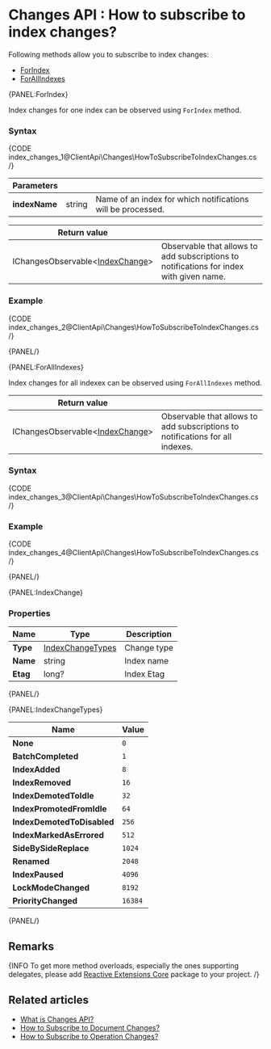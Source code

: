 # Changes API : How to subscribe to index changes?

Following methods allow you to subscribe to index changes:

- [ForIndex](../../client-api/changes/how-to-subscribe-to-index-changes#forindex)
- [ForAllIndexes](../../client-api/changes/how-to-subscribe-to-index-changes#forallindexes)

{PANEL:ForIndex}

Index changes for one index can be observed using `ForIndex` method.

### Syntax

{CODE index_changes_1@ClientApi\Changes\HowToSubscribeToIndexChanges.cs /}

| Parameters | | |
| ------------- | ------------- | ----- |
| **indexName** | string | Name of an index for which notifications will be processed. |

| Return value | |
| ------------- | ----- |
| IChangesObservable<[IndexChange](../../client-api/changes/how-to-subscribe-to-index-changes#indexchange)> | Observable that allows to add subscriptions to notifications for index with given name. |

### Example

{CODE index_changes_2@ClientApi\Changes\HowToSubscribeToIndexChanges.cs /}

{PANEL/}

{PANEL:ForAllIndexes}

Index changes for all indexex can be observed using `ForAllIndexes` method.

| Return value | |
| ------------- | ----- |
| IChangesObservable<[IndexChange](../../client-api/changes/how-to-subscribe-to-index-changes#indexchange)> | Observable that allows to add subscriptions to notifications for all indexes. |

### Syntax

{CODE index_changes_3@ClientApi\Changes\HowToSubscribeToIndexChanges.cs /}

### Example

{CODE index_changes_4@ClientApi\Changes\HowToSubscribeToIndexChanges.cs /}

{PANEL/}

{PANEL:IndexChange}

### Properties

| Name | Type | Description |
| ------------- | ------------- | ----- |
| **Type** | [IndexChangeTypes](../../client-api/changes/how-to-subscribe-to-index-changes#indexchangetypes) | Change type |
| **Name** | string | Index name |
| **Etag** | long? | Index Etag |

{PANEL/}

{PANEL:IndexChangeTypes}

| Name | Value |
| ---- | ----- |
| **None** | `0` |
| **BatchCompleted** | `1` |
| **IndexAdded** | `8` |
| **IndexRemoved** | `16` |
| **IndexDemotedToIdle** | `32` |
| **IndexPromotedFromIdle** | `64` |
| **IndexDemotedToDisabled** | `256` |
| **IndexMarkedAsErrored** | `512` |
| **SideBySideReplace** | `1024` |
| **Renamed** | `2048` |
| **IndexPaused** | `4096` |
| **LockModeChanged** | `8192` |
| **PriorityChanged** | `16384` |

{PANEL/}

## Remarks

{INFO To get more method overloads, especially the ones supporting delegates, please add [Reactive Extensions Core](https://www.nuget.org/packages/System.Reactive.Core/) package to your project. /}

## Related articles

- [What is Changes API?](../../client-api/changes/what-is-changes-api)
- [How to Subscribe to Document Changes?](../../client-api/changes/what-is-changes-api)
- [How to Subscribe to Operation Changes?](../../client-api/changes/how-to-subscribe-to-operation-changes)
